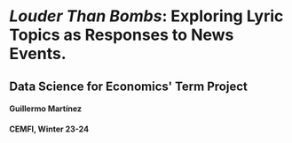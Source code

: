 # *Louder Than Bombs*: Exploring Lyric Topics as Responses to News Events.
## Data Science for Economics' Term Project
#### Guillermo Martínez
#### CEMFI, Winter 23-24
